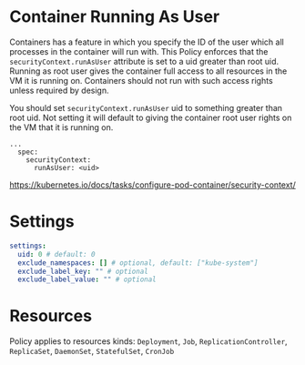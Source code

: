 # Container Running As User

Containers has a feature in which you specify the ID of the user which all processes in the container will run with. This Policy enforces that the `securityContext.runAsUser` attribute is set to a uid greater than root uid. Running as root user gives the container full access to all resources in the VM it is running on. Containers should not run with such access rights unless required by design.

You should set `securityContext.runAsUser` uid to something greater than root uid. Not setting it will default to giving the container root user rights on the VM that it is running on.

```
...
  spec:
    securityContext:
      runAsUser: <uid>
```

https://kubernetes.io/docs/tasks/configure-pod-container/security-context/

# Settings

```yaml
settings:
  uid: 0 # default: 0
  exclude_namespaces: [] # optional, default: ["kube-system"]
  exclude_label_key: "" # optional
  exclude_label_value: "" # optional
```

# Resources

Policy applies to resources kinds:
`Deployment`, `Job`, `ReplicationController`, `ReplicaSet`, `DaemonSet`, `StatefulSet`, `CronJob`

